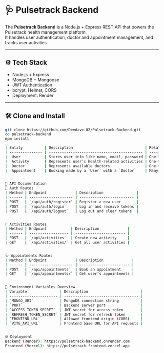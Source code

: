 # 🩺 Pulsetrack Backend

The **Pulsetrack Backend** is a Node.js + Express REST API that powers the Pulsetrack health management platform.  
It handles user authentication, doctor and appointment management, and tracks user activities.

---

## ⚙️ Tech Stack
- Node.js + Express  
- MongoDB + Mongoose  
- JWT Authentication  
- bcrypt, Helmet, CORS  
- Deployment: Render  

---

## 🛠️ Clone and Install

```bash
git clone https://github.com/Devdave-02/Pulsetrack-Backend.git
cd pulsetrack-backend
npm install

| Entity          | Description                                 | Relationships                              |
| --------------- | ------------------------------------------- | ------------------------------------------ |
|  User           | Stores user info like name, email, password | One-to-Many → `Activities`, `Appointments` |
|  Activity       | Represents user’s health-related activities | One-to-Many → `User`                       |
|  Doctor         | Represents available doctors                | One-to-Many → `Appointments`               |
|  Appointment    | Booking made by a `User` with a `Doctor`    | Many-to-One → `User`, `Doctor`             |


🚀 API Documentation
🔑 Auth Routes
| Method | Endpoint             | Description               |
| ------ | -------------------- | ------------------------- |
| POST   | `/api/auth/register` | Register a new user       |
| POST   | `/api/auth/login`    | Log in and receive tokens |
| POST   | `/api/auth/logout`   | Log out and clear tokens  |


🏃 Activities Routes
| Method | Endpoint           | Description             |
| ------ | ------------------ | ----------------------- |
| POST   | `/api/activities`  | Create new activity     |
| GET    | `/api/activities/` | Get all user activities |


🩺 Appointments Routes
| Method | Endpoint             | Description             |
| ------ | -------------------- | ----------------------- |
| POST   | `/api/appointments`  | Book an appointment     |
| GET    | `/api/appointments/` | Get user’s appointments |


🧰 Environment Variables Overview
| Variable               | Description                        |
| ---------------------- | ---------------------------------- |
| `MONGO_URI`            | MongoDB connection string          |
| `PORT`                 | Backend server port                |
| `ACCESS_TOKEN_SECRET`  | JWT secret for access token        |
| `REFRESH_TOKEN_SECRET` | JWT secret for refresh token       |
| `FRONTEND_URL`         | Allowed frontend origin (CORS)     |
| `VITE_API_URL`         | Frontend base URL for API requests |


🌐 Deployment
Backend (Render): https://pulsetrack-backend.onrender.com
Frontend (Vercel): https://pulsetrack-frontend.vercel.app
